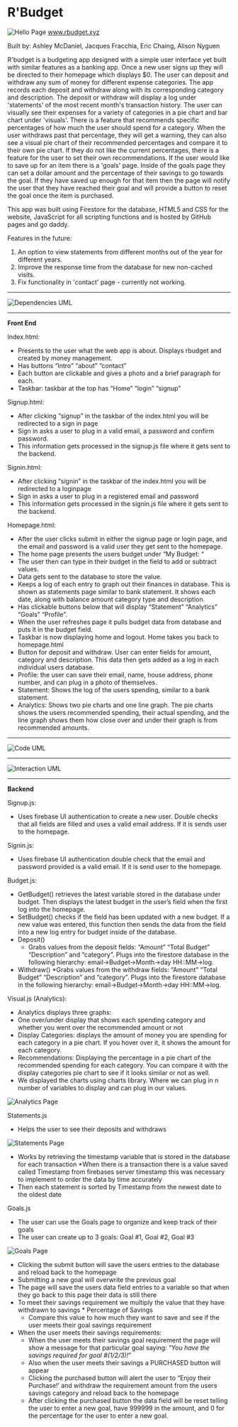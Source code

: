 # R'Budget
![Hello Page](https://i.imgur.com/dZNVa7q.png)
www.rbudget.xyz

Built by: Ashley McDaniel, Jacques Fracchia, Eric Chaing, Alison Nyguen

R'budget is a budgeting app designed with a simple user interface yet built with similar features as a banking app. Once a new user signs up they will be directed to their homepage which displays $0. The user can deposit and withdraw any sum of money for different expense categories. The app records each deposit and withdraw along with its corresponding category and description. The deposit or withdraw will display a log under 'statements' of the most recent month's transaction history. The user can visually see their expenses for a variety of categories in a pie chart and bar chart under 'visuals'. There is a feature that recommends specific percentages of how much the user should spend for a category. When the user withdraws past that percentage, they will get a warning, they can also see a visual pie chart of their recommended percentages and compare it to their own pie chart. If they do not like the current percentages, there is a feature for the user to set their own recommendations. If the user would like to save up for an item there is a 'goals' page. Inside of the goals page they can set a dollar amount and the percentage of their savings to go towards the goal. If they have saved up enough for that item then the page will notify the user that they have reached their goal and will provide a button to reset the goal once the item is purchased.

This app was built using Firestore for the database, HTML5 and CSS for the website, JavaScript for all scripting functions and is hosted by GitHub pages and go daddy.

Features in the future: 
1. An option to view statements from different months out of the year for different years.
2. Improve the response time from the database for new non-cached visits. 
3. Fix functionality in 'contact' page - currently not working.
_________________________________
![Dependencies UML](https://i.imgur.com/QJ1owtI.png)
_________________________________
**Front End**

Index.html:
* Presents to the user what the web app is about. Displays rbudget and created by money management.
* Has buttons “Intro” “about” “contact”
* Each button are clickable and gives a photo and a brief paragraph for each.
* Taskbar: taskbar at the top has “Home” “login” “signup”

Signup.html:
* After clicking “signup” in the taskbar of the index.html you will be redirected to a sign in page
* Sign in asks a user to plug in a valid email, a password and confirm password.
* This information gets processed in the signup.js file where it gets sent to the backend.

Signin.html:
* After clicking “signin” in the taskbar of the index.html you will be redirected to a loginpage
* Sign in asks a user to plug in a registered email and password
* This information gets processed in the signin.js file where it gets sent to the backend.

Homepage.html:
* After the user clicks submit in either the signup page or login page, and the email and password is a valid user they get sent to the homepage.
* The home page presents the users budget under “My Budget: “
* The user then can type in their budget in the field to add or subtract values. 
* Data gets sent to the database to store the value.
* Keeps a log of each entry to graph out their finances in database. This is shown as statements page similar to bank statement. It shows each date, along with balance amount category type and description.
*	Has clickable buttons below that will display “Statement” “Analytics” “Goals” “Profile”. 
*	When the user refreshes page it pulls budget data from database and puts it in the budget field. 
*	Taskbar is now displaying home and logout. Home takes you back to homepage.html
*	Button for deposit and withdraw. User can enter fields for amount, category and description. This data then gets added as a log in each individual users database. 
*	Profile: the user can save their email, name, house address, phone number, and can plug in a photo of themselves.
*	Statement: Shows the log of the users spending, similar to a bank statement.
*	Analytics: Shows two pie charts and one line graph. The pie charts shows the users recommended spending, their actual spending, and the line graph shows them how close over and under their graph is from recommended amounts.
_________________________________________
![Code UML](https://i.imgur.com/aZZ5RbV.png)
_________________________________________
![Interaction UML](https://i.imgur.com/wcM5aZ6.png)
_________________________________________
**Backend**

Signup.js:
* Uses firebase UI authentication to create a new user. Double checks that all fields are filled and uses a valid email address. If it is sends user to the homepage.

Signin.js:
* Uses firebase UI authentication double check that the email and password provided is a valid email. If it is send user to the homepage.

Budget.js:
* GetBudget() retrieves the latest variable stored in the database under budget. Then displays the latest budget in the user’s field when the first log into the homepage.
* SetBudget() checks if the field has been updated with a new budget. If a new value was entered, this function then sends the data from the field into a new log entry for budget inside of the database. 
* Deposit()
  * Grabs values from the deposit fields: “Amount” “Total Budget” “Description”  and “category”. Plugs into the firestore database in the following hierarchy: email->Budget->Month->day HH::MM->log.
* Withdraw()
  *Grabs values from the withdraw fields: “Amount” “Total Budget” “Description”  and “category”. Plugs into the firestore database in the following hierarchy: email->Budget->Month->day HH::MM->log.

Visual.js (Analytics):
*	Analytics displays three graphs:
  * One over/under display that shows each spending category and whether you went over the recommended amount or not
  * Display Categories: displays the amount of money you are spending for each category in a pie chart. If you hover over it, it shows the amount for each category.
  * Recommendations: Displaying the percentage in a pie chart of the recommended spending for each category. You can compare it with the display categories pie chart   to see if it looks similar or not as well. 
  * We displayed the charts using charts library. Where we can plug in n number of variables to display and can plug in our values. 

![Analytics Page](https://i.imgur.com/IMEY18G.png)

 Statements.js
* Helps the user to see their deposits and withdraws

![Statements Page](https://i.imgur.com/V04l3vm.png)

* Works by retrieving the timestamp variable that is stored in the database for each transaction
*When there is a transaction there is a value saved called Timestamp from firebases server timestamp this was necessary to implement to order the data by time accurately 
* Then each statement is sorted by Timestamp from the newest date to the oldest date

Goals.js
* The user can use the Goals page to organize and keep track of their goals
* The user can create up to 3 goals: Goal #1, Goal #2, Goal #3

![Goals Page](https://i.imgur.com/AcRRmTS.png)
  
* Clicking the submit button will save the users entries to the database and reload back to the homepage
* Submitting a new goal will overwrite the previous goal
* The page will save the users data field entries to a variable so that when they go back to this page their data is still there
* To meet their savings requirement we multiply the value that they have withdrawn to savings * Percentage of Savings 
  * Compare this value to how much they want to save and see if the user meets their goal savings requirement
* When the user meets their savings requirements:
  * When the user meets their savings goal requirement the page will show a message for that particular goal saying: “*You have the savings required for goal #(1/2/3)!*”
  * Also when the user meets their savings a PURCHASED button will appear 
  * Clicking the purchased button will  alert the user to “Enjoy their Purchase!’ and withdraw the requirement amount from the users savings category and reload back to the homepage
  * After clicking the purchased button the data field will be reset telling the user to enter a new goal, have 999999 in the amount, and 0 for the percentage for the user to enter a new goal.
